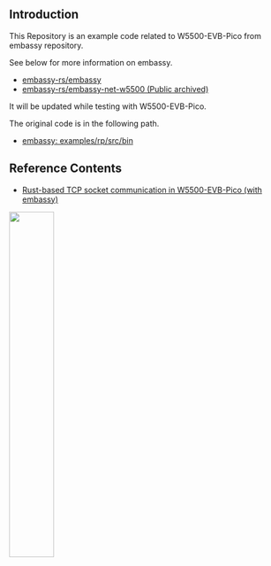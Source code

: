
## Introduction

This Repository is an example code related to W5500-EVB-Pico from embassy repository.

See below for more information on embassy.

* [embassy-rs/embassy](https://github.com/embassy-rs/embassy)
* [embassy-rs/embassy-net-w5500 (Public archived)](https://github.com/embassy-rs/embassy-net-w5500)

It will be updated while testing with W5500-EVB-Pico.

The original code is in the following path.

* [embassy: examples/rp/src/bin](https://github.com/embassy-rs/embassy/tree/main/examples/rp/src/bin)


## Reference Contents

* [Rust-based TCP socket communication in W5500-EVB-Pico (with embassy)](https://maker.wiznet.io/rena/projects/rust-based-implementation-of-tcp-socket-communication-in-w5500-evb-pico-with-embassy/?serob=4&serterm=month)

<img src="https://maker.wiznet.io/upload/project/29/cover79.jpg" width="40%">

